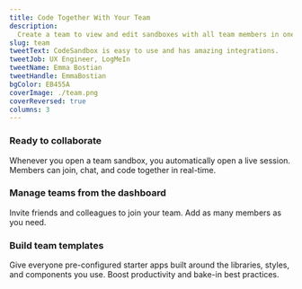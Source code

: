 ```yaml
---
title: Code Together With Your Team
description:
  Create a team to view and edit sandboxes with all team members in one place.
slug: team
tweetText: CodeSandbox is easy to use and has amazing integrations.
tweetJob: UX Engineer, LogMeIn
tweetName: Emma Bostian
tweetHandle: EmmaBostian
bgColor: EB455A
coverImage: ./team.png
coverReversed: true
columns: 3
---
```


<div>

### Ready to collaborate

Whenever you open a team sandbox, you automatically open a live session. Members
can join, chat, and code together in real-time.

</div>

<div>

### Manage teams from the dashboard

Invite friends and colleagues to join your team. Add as many members as you
need.

</div>

<div>

### Build team templates

Give everyone pre-configured starter apps built around the libraries, styles,
and components you use. Boost productivity and bake-in best practices.

</div>
